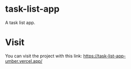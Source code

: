 # task-list-app
A task list app.

# Visit
You can visit the project with this link:
https://task-list-app-umber.vercel.app/
